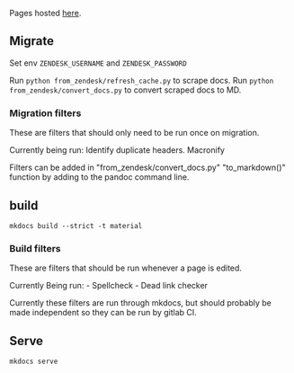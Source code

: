 Pages hosted [here](https://cwal219.pages.hpcf.nesi.org.nz/mkdocs).
## Migrate

Set env `ZENDESK_USERNAME` and `ZENDESK_PASSWORD`

Run `python from_zendesk/refresh_cache.py` to scrape docs.
Run `python from_zendesk/convert_docs.py` to convert scraped docs to MD.

### Migration filters

These are filters that should only need to be run once on migration.

Currently being run:
    Identify duplicate headers.
    Macronify

Filters can be added in "from_zendesk/convert_docs.py" "to_markdown()" function by adding to the pandoc command line.

## build

`mkdocs build --strict -t material`

### Build filters

These are filters that should be run whenever a page is edited.

Currently Being run:
    - Spellcheck
    - Dead link checker

Currently these filters are run through mkdocs, but should probably be made independent so they can be run by gitlab CI.
## Serve

`mkdocs serve`